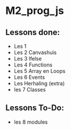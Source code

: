 # M2_prog_js

## Lessons done:  
- Les 1  
- Les 2 Canvashuis  
- Les 3 Ifelse  
- Les 4 Functions  
- Les 5 Array en Loops  
- Les 6 Events  
- Les Herhaling (extra)  
- les 7 Classes  

## Lessons To-Do:  
- les 8 modules    

 

